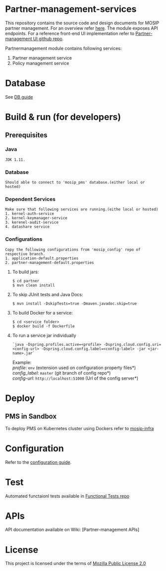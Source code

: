 # Partner-management-services

This repository contains the source code and design documents for MOSIP partner management. For an overview refer [here](https://nayakrounak.gitbook.io/mosip-docs/modules/partner-management).  The module exposes API endpoints. For a reference front-end UI implementation refer to [Partner-management UI  github repo](https://github.com/mosip/partner-management-portal/tree/1.2.0-rc2).

Partnermanagement module contains following services:
1. Partner management service
2. Policy management service

# Database
 See [DB guide](db_scripts/README.md)
 
# Build & run (for developers)

## Prerequisites
### Java 
    JDK 1.11.
### Database
    Should able to connect to 'mosip_pms' database.(either local or hosted)
    
### Dependent Services
    Make sure that following services are running.(eithe local or hosted)
    1. kernel-auth-service
    2. kernel-keymanager-service
    3. kerenel-audit-service
    4. datashare service
    
### Configurations
    Copy the following configurations from 'mosip_config' repo of respective branch.
    1. application-default.properties
    2. partner-management-default.properties
    
1. To build jars:
    ```
    $ cd partner
    $ mvn clean install 
    ```
1. To skip JUnit tests and Java Docs:
    ```
    $ mvn install -DskipTests=true -Dmaven.javadoc.skip=true
    ```
1. To build Docker for a service:
    ```
    $ cd <service folder>
    $ docker build -f Dockerfile
    ```
1. To run a service jar individually

    ```
    `java -Dspring.profiles.active=<profile> -Dspring.cloud.config.uri=<config-url> -Dspring.cloud.config.label=<config-label> -jar <jar-name>.jar`
    ```
    Example:  
        _profile_: `env` (extension used on configuration property files*)    
        _config_label_: `master` (git branch of config repo*)  
        _config-url_: `http://localhost:51000` (Url of the config server*)  


# Deploy

## PMS in Sandbox
To deploy PMS on Kubernetes cluster using Dockers refer to [mosip-infra](https://github.com/mosip/mosip-infra/tree/1.2.0-rc2/deployment/v3)
 
# Configuration
 
Refer to the [configuration guide](docs/configuration.md).

# Test
Automated functaionl tests available in [Functional Tests repo](https://github.com/mosip/mosip-functional-tests)

# APIs
API documentation available on Wiki: [Partner-management APIs]

# License
This project is licensed under the terms of [Mozilla Public License 2.0](https://github.com/mosip/mosip-platform/blob/master/LICENSE)
